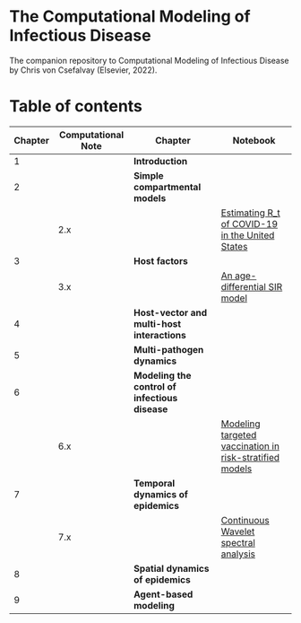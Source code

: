 # The Computational Modeling of Infectious Disease

The companion repository to Computational Modeling of Infectious Disease by Chris von Csefalvay (Elsevier, 2022).


# Table of contents

| Chapter | Computational Note | Chapter | Notebook             |
|---	|---	|--------------------------------------------	| --- |
| 1 	|   	| **Introduction**                               	|     |
| 2 	|   	| **Simple compartmental models**                	|     |
|     | 2.x |    | [Estimating R_t of COVID-19 in the United States](https://github.com/chrisvoncsefalvay/computational-infectious-disease/blob/main/ch02/rt_estimation/Rt%20estimation.ipynb) |
| 3 	|   	| **Host factors**                               	|     |
|     | 3.x |    | [An age-differential SIR model](https://github.com/chrisvoncsefalvay/computational-infectious-disease/blob/main/ch03/age_differential_sir/age-differential-sir.ipynb) |
| 4 	|   	| **Host-vector and multi-host interactions**    	|     |
| 5 	|   	| **Multi-pathogen dynamics**                    	|     |
| 6 	|   	| **Modeling the control of infectious disease** 	|     |
|     | 6.x |    | [Modeling targeted vaccination in risk-stratified models](https://github.com/chrisvoncsefalvay/computational-infectious-disease/blob/main/ch06/risk_targeted_vaccination/risk_targeted_vaccination.ipynb) |
| 7 	|   	| **Temporal dynamics of epidemics**             	|     |
|   	| 7.x |    | [Continuous Wavelet spectral analysis](https://github.com/chrisvoncsefalvay/computational-infectious-disease/blob/main/ch07/cwt/Pertussis%20vs%20measles%20wavelet.ipynb)               	|
| 8 	|   	| **Spatial dynamics of epidemics**              	|
| 9 	|   	| **Agent-based modeling**                       	|

